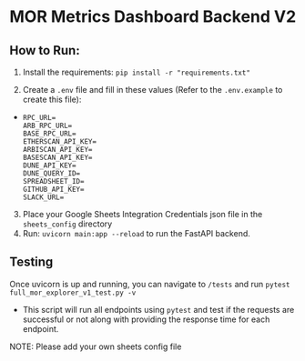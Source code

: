 # MOR Metrics Dashboard Backend V2

## How to Run:

1) Install the requirements: `pip install -r "requirements.txt"`

2) Create a `.env` file and fill in these values (Refer to the `.env.example` to create this file):
- ```
  RPC_URL=
  ARB_RPC_URL=
  BASE_RPC_URL=
  ETHERSCAN_API_KEY=
  ARBISCAN_API_KEY=
  BASESCAN_API_KEY=
  DUNE_API_KEY=
  DUNE_QUERY_ID=
  SPREADSHEET_ID=
  GITHUB_API_KEY=
  SLACK_URL=
  ```
3) Place your Google Sheets Integration Credentials json file in the `sheets_config` directory
4) Run: `uvicorn main:app --reload` to run the FastAPI backend.

## Testing

Once uvicorn is up and running, you can navigate to `/tests` and
run `pytest full_mor_explorer_v1_test.py -v`

- This script will run all endpoints using `pytest` and test if the requests are successful or not along with providing
the response time for each endpoint.

NOTE: Please add your own sheets config file
